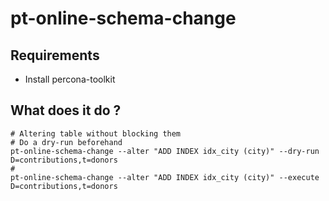 # pt-online-schema-change 

## Requirements 

  * Install percona-toolkit 

## What does it do ?

```
# Altering table without blocking them 
# Do a dry-run beforehand 
pt-online-schema-change --alter "ADD INDEX idx_city (city)" --dry-run D=contributions,t=donors
# 
pt-online-schema-change --alter "ADD INDEX idx_city (city)" --execute D=contributions,t=donors


```
